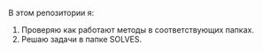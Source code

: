 В этом репозитории я:
1. Проверяю как работают методы в соответствующих папках.
2. Решаю задачи в папке SOLVES.